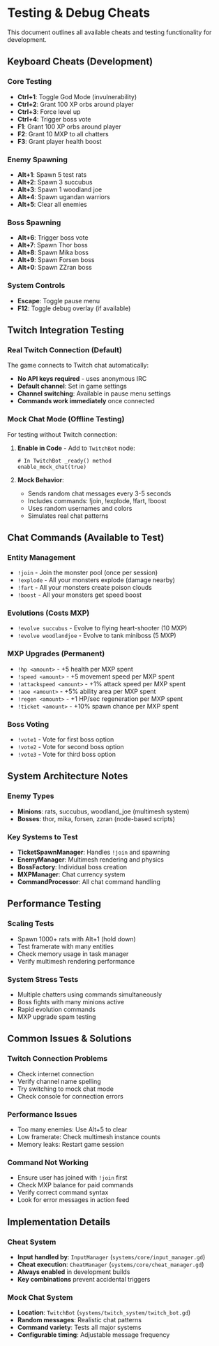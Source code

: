 # Testing & Debug Cheats

This document outlines all available cheats and testing functionality for development.

## Keyboard Cheats (Development)

### Core Testing
- **Ctrl+1**: Toggle God Mode (invulnerability)
- **Ctrl+2**: Grant 100 XP orbs around player
- **Ctrl+3**: Force level up
- **Ctrl+4**: Trigger boss vote
- **F1**: Grant 100 XP orbs around player
- **F2**: Grant 10 MXP to all chatters
- **F3**: Grant player health boost

### Enemy Spawning
- **Alt+1**: Spawn 5 test rats
- **Alt+2**: Spawn 3 succubus
- **Alt+3**: Spawn 1 woodland joe
- **Alt+4**: Spawn ugandan warriors
- **Alt+5**: Clear all enemies

### Boss Spawning  
- **Alt+6**: Trigger boss vote
- **Alt+7**: Spawn Thor boss
- **Alt+8**: Spawn Mika boss
- **Alt+9**: Spawn Forsen boss  
- **Alt+0**: Spawn ZZran boss

### System Controls
- **Escape**: Toggle pause menu
- **F12**: Toggle debug overlay (if available)

## Twitch Integration Testing

### Real Twitch Connection (Default)
The game connects to Twitch chat automatically:
- **No API keys required** - uses anonymous IRC
- **Default channel**: Set in game settings
- **Channel switching**: Available in pause menu settings
- **Commands work immediately** once connected

### Mock Chat Mode (Offline Testing)
For testing without Twitch connection:

1. **Enable in Code** - Add to `TwitchBot` node:
   ```gdscript
   # In TwitchBot _ready() method
   enable_mock_chat(true)
   ```

2. **Mock Behavior**:
   - Sends random chat messages every 3-5 seconds
   - Includes commands: !join, !explode, !fart, !boost
   - Uses random usernames and colors
   - Simulates real chat patterns

## Chat Commands (Available to Test)

### Entity Management
- `!join` - Join the monster pool (once per session)
- `!explode` - All your monsters explode (damage nearby)  
- `!fart` - All your monsters create poison clouds
- `!boost` - All your monsters get speed boost

### Evolutions (Costs MXP)
- `!evolve succubus` - Evolve to flying heart-shooter (10 MXP)
- `!evolve woodlandjoe` - Evolve to tank miniboss (5 MXP)

### MXP Upgrades (Permanent)
- `!hp <amount>` - +5 health per MXP spent
- `!speed <amount>` - +5 movement speed per MXP spent  
- `!attackspeed <amount>` - +1% attack speed per MXP spent
- `!aoe <amount>` - +5% ability area per MXP spent
- `!regen <amount>` - +1 HP/sec regeneration per MXP spent
- `!ticket <amount>` - +10% spawn chance per MXP spent

### Boss Voting
- `!vote1` - Vote for first boss option
- `!vote2` - Vote for second boss option  
- `!vote3` - Vote for third boss option

## System Architecture Notes

### Enemy Types
- **Minions**: rats, succubus, woodland_joe (multimesh system)
- **Bosses**: thor, mika, forsen, zzran (node-based scripts)

### Key Systems to Test
- **TicketSpawnManager**: Handles `!join` and spawning
- **EnemyManager**: Multimesh rendering and physics
- **BossFactory**: Individual boss creation
- **MXPManager**: Chat currency system
- **CommandProcessor**: All chat command handling

## Performance Testing

### Scaling Tests
- Spawn 1000+ rats with Alt+1 (hold down)
- Test framerate with many entities
- Check memory usage in task manager
- Verify multimesh rendering performance

### System Stress Tests  
- Multiple chatters using commands simultaneously
- Boss fights with many minions active
- Rapid evolution commands
- MXP upgrade spam testing

## Common Issues & Solutions

### Twitch Connection Problems
- Check internet connection
- Verify channel name spelling
- Try switching to mock chat mode
- Check console for connection errors

### Performance Issues
- Too many enemies: Use Alt+5 to clear
- Low framerate: Check multimesh instance counts
- Memory leaks: Restart game session

### Command Not Working
- Ensure user has joined with `!join` first
- Check MXP balance for paid commands  
- Verify correct command syntax
- Look for error messages in action feed

## Implementation Details

### Cheat System
- **Input handled by**: `InputManager` (`systems/core/input_manager.gd`)
- **Cheat execution**: `CheatManager` (`systems/core/cheat_manager.gd`)
- **Always enabled** in development builds
- **Key combinations** prevent accidental triggers

### Mock Chat System
- **Location**: `TwitchBot` (`systems/twitch_system/twitch_bot.gd`)
- **Random messages**: Realistic chat patterns
- **Command variety**: Tests all major systems
- **Configurable timing**: Adjustable message frequency
